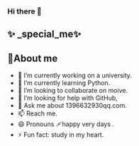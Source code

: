 ### Hi there 👋
## ✨ _special_me✨
## 🏀About me
- 🔭 I’m currently working on a university.
- 🌱 I’m currently learning Python.
- 👯 I’m looking to collaborate on moive.
- 🤔 I’m looking for help with GitHub,
- 💬 Ask me about 1396632930qq.com.
- 📫 Reach me.
- 😄 Pronouns 🩹happy very days .
- ⚡ Fun fact: study in my heart.

